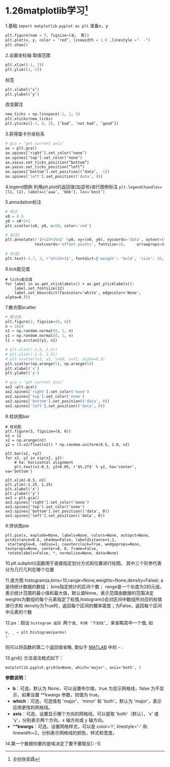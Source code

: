 # 1.26matplotlib学习[^1]

1.基础
`import matplotlib.pyplot as plt`
准备x，y

```python
plt.figure(num = ?, figsize=(长， 宽))
plt.plot(x, y, color = ‘red’, linewidth = 1.0 ,linestyle =‘- -’)
plt.show()
```

2.设置坐标轴
取值范围

```python
plt.xlim((-1, 2))
plt.ylim((3,-2))
```

标签

```python
plt.xlabel(‘x’)
plt.ylabel(’y’)
```

改变脚注

```python
new_ticks = np.linspace(-1, 2, 5)
plt.xticks(new_ticks)
plt.yticks([-2, 0, 2], [‘bad’, ‘not bad’, ‘good’])
```

3.获得笛卡尔坐标系

```python
# gca = ‘get current axis’
ax = plt.gca()
ax.spines[‘right’].set_color(‘none’)
ax.spines[‘top’].set_color(‘none’)
ax.xaixs.set_ticks_position(“bottom”)
ax.yaixs.set_ticks_position(“left”)
ax.spines[‘bottom’].set_position((‘data’, -1))
ax.spines['left'].set_position(('data', 0))
```

4.legend图例
利用plt.plot的返回值(加逗号)进行图例标注
`plt.legend(handles=[l1, l2], labels=[‘aaa’, ‘bbb’], loc=‘best’)`

5.annodation标注

```python
# 标点
x0 = 0.5
y0 = x0*2+1
plt.scatter(x0, y0, s=50, color='red')

# 标注1
plt.annotate(r'$Y=2X+1%s$' %y0, xy=(x0, y0), xycoords='data', xytext=(+30, -30),
             textcoords='offset points', fontsize=16,     arrowprops=dict(arrowstyle='->', connectionstyle='arc3,rad=.2'))
             
# 标注2
plt.text(-3.7, 3, r'$Y=2X+1$', fontdict={'weight': 'bold', 'size': 16, 'color':'black'})

```

6.tick能见度

```
# ticks能见度
for label in ax.get_xticklabels() + ax.get_yticklabels():
    label.set_fontsize(12)
    label.set_bbox(dict(facecolor='white', edgecolor='None', alpha=0.7))
```

7.散点图scatter

```python
# 散点图
plt.figure(2, figsize=(8, 6))
n = 1024
x1 = np.random.normal(0, 1, n)
y1 = np.random.normal(0, 1, n)
t1 = np.arctan2(y1, x1)

# plt.xlim((-1.5, 1.5))
# plt.ylim((-1.5, 1.5))
# plt.scatter(x1, y1, s=50, c=t1, alpha=0.5)
plt.scatter(np.arange(5), np.arange(5))
plt.xlabel('x')
plt.ylabel('y')

# gca = ‘get current axis’
ax2 =plt.gca()
ax2.spines['right'].set_color('none')
ax2.spines['top'].set_color('none')
ax2.spines['bottom'].set_position(('data', 0))
ax2.spines['left'].set_position(('data', 0))
```

8.柱状图bar

```
# 柱状图
plt.figure(3, figsize=(8, 6))
n2 = 12
x2 = np.arange(n2)
y2 = (1-x2/float(n2)) * np.random.uniform(0.5, 1.0, n2)

plt.bar(x2, +y2)
for x2, y2 in zip(x2, y2):
    # ha: horizontal alignment
    plt.text(x2-0.3, y2+0.05, r'$%.2f$' % y2, ha='center', va='bottom')

plt.xlim(-0.5, n2)
plt.ylim(-1.25, 1.25)
plt.xlabel('x')
plt.ylabel('y')
ax3 = plt.gca()
ax3.spines['right'].set_color('none')
ax3.spines['top'].set_color('none')
ax3.spines['bottom'].set_position(('data', 0))
ax3.spines['left'].set_position(('data', 0))
```

9.饼状图pie

```
plt.pie(x, explode=None, labels=None, colors=None, autopct=None, pctdistance=0.6, shadow=False, labeldistance=1.1,
 startangle=0, radius=1, counterclock=True, wedgeprops=None, textprops=None, center=0, 0, frame=False, 
 rotatelabels=False, *, normalize=None, data=None)
```

10.plt.subplot()函数用于直接指定划分方式和位置进行绘图。
其中三个形参代表分为几行几列在哪个位置

11.直方图
histogram(a,bins=10,range=None,weights=None,density=False);
a是待统计数据的数组；
bins指定统计的区间个数；
range是一个长度为2的元组，表示统计范围的最小值和最大值，默认值None，表示范围由数据的范围决定
weights为数组的每个元素指定了权值,histogram()会对区间中数组所对应的权值进行求和
density为True时，返回每个区间的概率密度；为False，返回每个区间中元素的个数

12.ps：假设 `histogram 返回 `两个` 值, 利用 ‘下划线’ `_` 来省略其中一个值, 如

```python
v, _ = plt.histogram(parms)
1
```

则可以将函数的第二个返回值省略, 类似于 [MATLAB](https://so.csdn.net/so/search?q=MATLAB&spm=1001.2101.3001.7020) 中的 `~` .

13.grid() 方法语法格式如下：

```
matplotlib.pyplot.grid(b=None, which='major', axis='both', )
```

**参数说明：**

- **b**：可选，默认为 None，可以设置布尔值，true 为显示网格线，false 为不显示，如果设置 **kwargs 参数，则值为 true。
- **which**：可选，可选值有 'major'、'minor' 和 'both'，默认为 'major'，表示应用更改的网格线。
- **axis**：可选，设置显示哪个方向的网格线，可以是取 'both'（默认），'x' 或 'y'，分别表示两个方向，x 轴方向或 y 轴方向。
- ***\*kwargs**：可选，设置网格样式，可以是 color='r', linestyle='-' 和 linewidth=2，分别表示网格线的颜色，样式和宽度。

14.第一个数据你要的是啥决定了要不要取反[::-1]

[^1]:仝创张奕霖